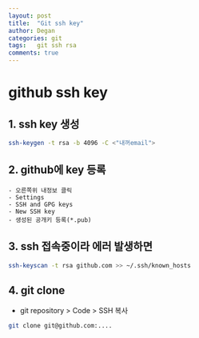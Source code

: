 ```yaml
---
layout: post
title:  "Git ssh key"
author: Degan
categories: git 
tags:	git ssh rsa
comments: true
---
```


# github ssh key

## 1. ssh key 생성

```bash
ssh-keygen -t rsa -b 4096 -C <"내꺼email">
```

## 2. github에 key 등록
    - 오른쪽위 내정보 클릭
    - Settings
    - SSH and GPG keys
    - New SSH key 
    - 생성된 공개키 등록(*.pub)

## 3. ssh 접속중이라 에러 발생하면

```bash
ssh-keyscan -t rsa github.com >> ~/.ssh/known_hosts
```

## 4. git clone
- git repository > Code > SSH 복사

```bash
git clone git@github.com:....
```



